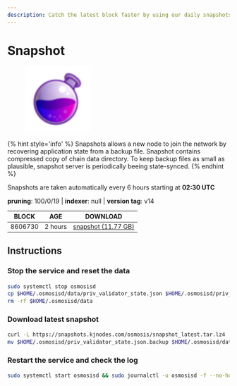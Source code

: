 ```yaml
---
description: Catch the latest block faster by using our daily snapshots.
---
```


# Snapshot

<figure><img src="https://raw.githubusercontent.com/kj89/cosmos-images/main/logos/osmosis.png" width="150" alt=""><figcaption></figcaption></figure>

{% hint style='info' %}
Snapshots allows a new node to join the network by recovering application state from a backup file. 
Snapshot contains compressed copy of chain data directory. To keep backup files as small as plausible, 
snapshot server is periodically beeing state-synced.
{% endhint %}

Snapshots are taken automatically every 6 hours starting at **02:30 UTC**

**pruning**: 100/0/19 | **indexer**: null | **version tag**: v14

| BLOCK             | AGE             | DOWNLOAD                                                                                            |
| ----------------- | --------------- | --------------------------------------------------------------------------------------------------- |
| 8606730 | 2 hours | [snapshot (11.77 GB)](https://snapshots.kjnodes.com/osmosis/snapshot\_latest.tar.lz4) |

## Instructions

### Stop the service and reset the data

```bash
sudo systemctl stop osmosisd
cp $HOME/.osmosisd/data/priv_validator_state.json $HOME/.osmosisd/priv_validator_state.json.backup
rm -rf $HOME/.osmosisd/data
```

### Download latest snapshot

```bash
curl -L https://snapshots.kjnodes.com/osmosis/snapshot_latest.tar.lz4 | tar -Ilz4 -xf - -C $HOME/.osmosisd
mv $HOME/.osmosisd/priv_validator_state.json.backup $HOME/.osmosisd/data/priv_validator_state.json
```

### Restart the service and check the log

```bash
sudo systemctl start osmosisd && sudo journalctl -u osmosisd -f --no-hostname -o cat
```
